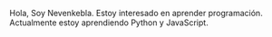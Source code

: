 Hola, Soy Nevenkebla.
Estoy interesado en aprender programación.
Actualmente estoy aprendiendo Python y JavaScript.

<!---
Nevenkeblan/Nevenkeblan is a ✨ special ✨ repository because its `README.md` (this file) appears on your GitHub profile.
You can click the Preview link to take a look at your changes.
--->
